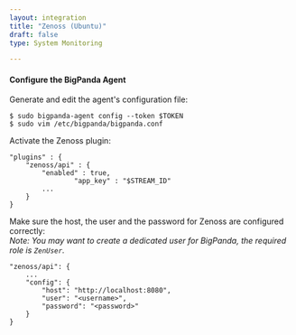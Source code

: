 ```yaml
---
layout: integration 
title: "Zenoss (Ubuntu)"
draft: false
type: System Monitoring

---
```


<!-- docs-include _integrations/agent-common/install/generic.md:::SOURCE_SYSTEM_NAME=Zenoss:::PLATFORM_NAME=Ubuntu:::PLATFORM_LOWER=ubuntu -->

<!-- section-separator -->

#### Configure the BigPanda Agent
Generate and edit the agent's configuration file:

    $ sudo bigpanda-agent config --token $TOKEN
    $ sudo vim /etc/bigpanda/bigpanda.conf

Activate the Zenoss plugin:

	"plugins" : {
		"zenoss/api" : {
			"enabled" : true,
                    "app_key" : "$STREAM_ID"
			...
		}
	}


Make sure the host, the user and the password for Zenoss are configured correctly:  
*Note: You may want to create a dedicated user for BigPanda, the required role is `ZenUser`.*

	"zenoss/api": {
		...
		"config": {
			"host": "http://localhost:8080",
			"user": "<username>",
			"password": "<password>"
		}
	}
	
<!-- section-separator -->

<!-- docs-include _integrations/agent-common/start-and-summary/generic.md:::SOURCE_SYSTEM_NAME=Zenoss:::PLATFORM=ubuntu -->
